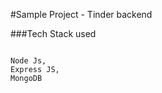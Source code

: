 #Sample Project - Tinder backend

###Tech Stack used


<code>
Node Js, 
Express JS, 
MongoDB
</code>
